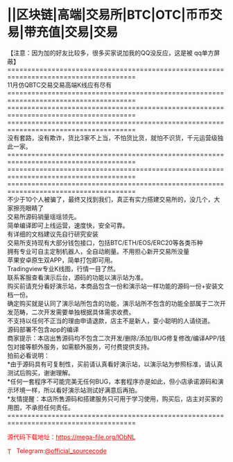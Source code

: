# ||区块链|高端|交易所|BTC|OTC|币币交易|带充值|交易|交易

【注意：因为加的好友比较多，很多买家说加我的QQ没反应，这是被  qq单方屏蔽】<br>======================================================================================<br>11月仿QBTC交易交易高端K线应有尽有<br>======================================================================================<br>======================================================================================<br>======================================================================================<br>没有套路，没有欺诈，货比3家不上当，不怕货比货，就怕不识货，千元运营级独此一家。<br>======================================================================================<br>======================================================================================<br>======================================================================================<br>不少于10个人被骗了，最终又找到我们，真正有实力搭建交易所的，没几个，大家擦亮眼睛了<br>交易所源码销量瑶瑶领先。<br>简单编译即可上线运营，速度快，安全可靠。<br>有详细的文档建议先自行研究安装<br>交易所支持现有大部分钱包接口，包括BTC/ETH/EOS/ERC20等各类币种<br>拥有专业可自主定制机器人，全自动刷量。不用担心新开交易所没量<br>苹果安卓原生双APP，简单打包即可用。<br>Tradingview专业K线图，行情一目了然。<br>联系客服查看演示后台，源码的功能以演示站为准。<br>购买前请充分看好演示站，本商品包含一份和演示站一样功能的源码一份+安装文档一份。<br>确定购买就是认同了演示站所包含的功能，演示站所不包含的功能全部属于二次开发范畴，二次开发需要单独根据具体需求收费。<br>不支持以任何不正当的理由申请退款，店主不是新人，耍小聪明的人请绕道。<br>源码部署不包含app的编译<br>商家提示：本店出售源码均不包含二次开发/删除/添加/BUG修复修改/编译APP/钱包对接等额外服务，如需额外服务，可付费提供支持。<br>拍前必看说明：<br>*由于源码具有可复制性，买前请认真看好演示站，以演示站为参照标准，请认真测试后购买，谢谢理解。<br>*任何一套程序不可能完美无任何BUG，本套程序亦是如此，但小店承诺源码和演示环境一样，所以看好演示站测试好满意后再拍。<br>*友情提醒：本店所售源码和搭建服务只可用于学习使用，购买后，店主对买家的用图，不承担任何责任。<br>======================================================================================<br>


<p style="color: red;">源代码下载地址：<a href="https://mega-file.org/IObNL" style="color: red;">https://mega-file.org/IObNL</a></p><p style="color: red;"><img src="https://cdn-icons-png.flaticon.com/512/2111/2111646.png" alt="Telegram Icon" style="width: 16px; vertical-align: middle; margin-right: 5px;">Telegram:<a href="https://t.me/official_sourcecode" style="color: red;">@official_sourcecode</a></p>